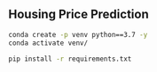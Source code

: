 ## Housing Price Prediction

``` bash 
conda create -p venv python==3.7 -y
conda activate venv/

```
``` bash 
pip install -r requirements.txt

```